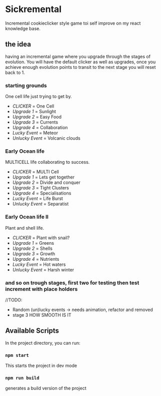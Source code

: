 # Sickremental

Incremental cookieclicker style game toi self improve on my react knowledge base.

## the idea
having an incremental game where you upgrade through the stages of evolution.
You will have the default clicker as well as upgrades, once you achieve enough evolution points to transit to the next stage you will reset back to 1.

### starting grounds
One cell life just trying to get by.

 - *CLICKER* = One Cell
 - *Upgrade 1* = Sunlight
 - *Upgrade 2* = Easy Food
 - *Upgrade 3* = Currents
 - *Upgrade 4* = Collaboration
 - *Lucky Event* = Meteor
 - *Unlucky Event* = Volcanic clouds

### Early Ocean life
MULTICELL life collaborating to success.

- *CLICKER* = MULTI Cell
- *Upgrade 1* = Lets get together 
- *Upgrade 2* = Divide and conquer
- *Upgrade 3* = Tight Clusters
- *Upgrade 4* = Specialisations
- *Lucky Event* = Life Burst
- *Unlucky Event* = Separatist 

### Early Ocean life II
Plant and shell life.

- *CLICKER* = Plant with snail?
- *Upgrade 1* = Greens
- *Upgrade 2* = Shells
- *Upgrade 3* = Growth
- *Upgrade 4* = Nutrients
- *Lucky Event* = Hot waters
- *Unlucky Event* = Harsh winter

### and so on trough stages, first two for testing then test increment with place holders

//TODO: 
- Random (un)lucky events -> needs animation, refactor and removed
- stage 3 HOW SMOOTH IS IT


## Available Scripts

In the project directory, you can run:

### `npm start`

This starts the project in dev mode

### `npm run build`

generates a build version of the project

